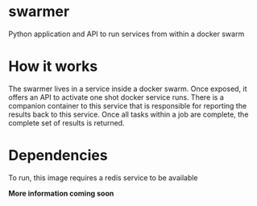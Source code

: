 # swarmer
Python application and API to run services from within a docker swarm

# How it works
The swarmer lives in a service inside a docker swarm. Once exposed, it offers an
API to activate one shot docker service runs. There is a companion container to this
service that is responsible for reporting the results back to this service. Once all
tasks within a job are complete, the complete set of results is returned.

# Dependencies
To run, this image requires a redis service to be available

**More information coming soon**


